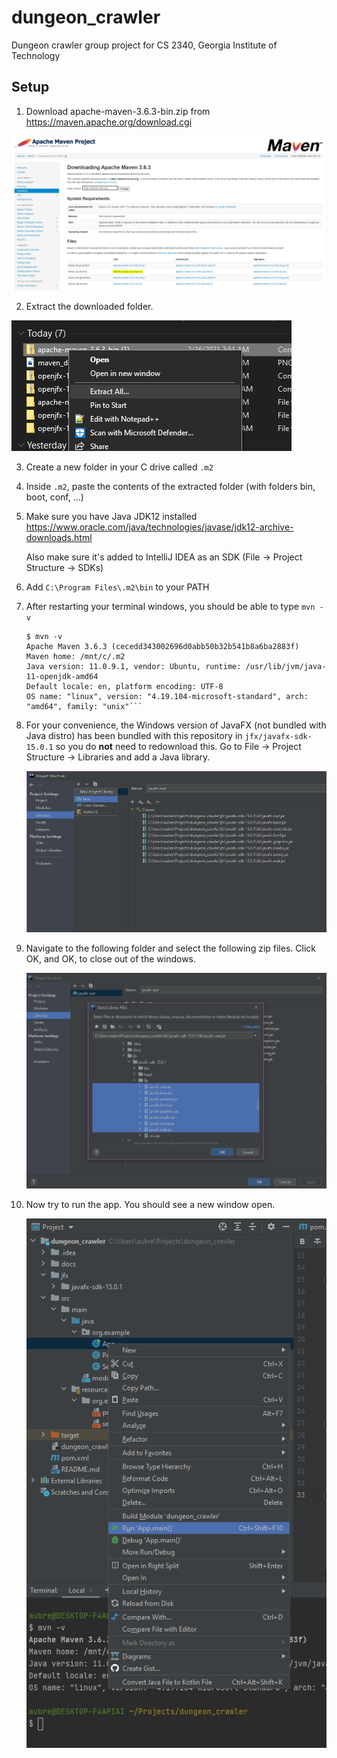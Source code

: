 # dungeon_crawler

Dungeon crawler group project for CS 2340, Georgia Institute of Technology

## Setup

1. Download apache-maven-3.6.3-bin.zip from https://maven.apache.org/download.cgi

![](docs/maven_download.PNG)

2. Extract the downloaded folder.

![](docs/extract.png)

3. Create a new folder in your C drive called `.m2`

4. Inside `.m2`, paste the contents of the extracted folder (with folders bin, boot, conf, ...)

5. Make sure you have Java JDK12 installed https://www.oracle.com/java/technologies/javase/jdk12-archive-downloads.html

    Also make sure it's added to IntelliJ IDEA as an SDK (File -> Project Structure -> SDKs)

6. Add `C:\Program Files\.m2\bin` to your PATH

7. After restarting your terminal windows, you should be able to type `mvn -v`

    ```
    $ mvn -v
    Apache Maven 3.6.3 (cecedd343002696d0abb50b32b541b8a6ba2883f)
    Maven home: /mnt/c/.m2
    Java version: 11.0.9.1, vendor: Ubuntu, runtime: /usr/lib/jvm/java-11-openjdk-amd64
    Default locale: en, platform encoding: UTF-8
    OS name: "linux", version: "4.19.104-microsoft-standard", arch: "amd64", family: "unix"```
   
8. For your convenience, the Windows version of JavaFX (not bundled with Java distro) has been bundled with this
  repository in `jfx/javafx-sdk-15.0.1` so you do **not** need to redownload this. Go to File -> Project Structure ->
   Libraries and add a Java library.
   
   ![](docs/libraries.png)

9. Navigate to the following folder and select the following zip files. Click OK, and OK, to close out of the windows.

    ![](docs/select_libraries.PNG)

10. Now try to run the app. You should see a new window open.

    ![](docs/run.png)